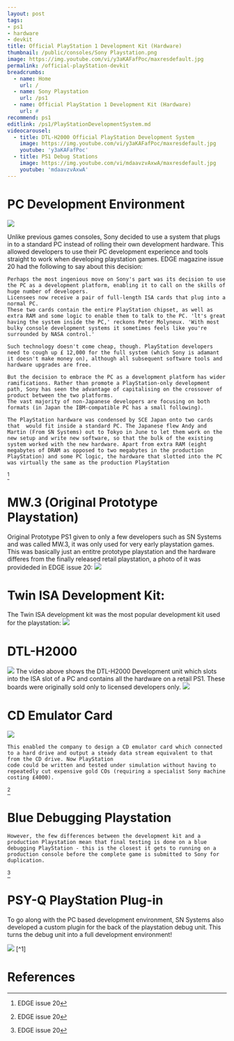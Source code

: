 ```yaml
---
layout: post
tags: 
- ps1
- hardware
- devkit
title: Official PlayStation 1 Development Kit (Hardware)
thumbnail: /public/consoles/Sony Playstation.png
image: https://img.youtube.com/vi/y3aKAFafPoc/maxresdefault.jpg
permalink: /official-playStation-devkit
breadcrumbs:
  - name: Home
    url: /
  - name: Sony Playstation
    url: /ps1
  - name: Official PlayStation 1 Development Kit (Hardware)
    url: #
recommend: ps1
editlink: /ps1/PlayStationDevelopmentSystem.md
videocarousel:
  - title: DTL-H2000 Official PlayStation Development System
    image: https://img.youtube.com/vi/y3aKAFafPoc/maxresdefault.jpg
    youtube: 'y3aKAFafPoc'
  - title: PS1 Debug Stations
    image: https://img.youtube.com/vi/mdaavzvAxwA/maxresdefault.jpg
    youtube: 'mdaavzvAxwA'
---
```


# PC Development Environment
<img src="/public/images/psOneTool.jpg"/>

Unlike previous games consoles, Sony decided to use a system that plugs in to a standard PC instead of rolling their own development hardware. This allowed developers to use their PC development experience and tools straight to work when developing playstation games. 
EDGE magazine issue 20 had the following to say about this decision:

```
Perhaps the most ingenious move on Sony's part was its decision to use the PC as a development platform, enabling it to call on the skills of huge number of developers. 
Licensees now receive a pair of full-length ISA cards that plug into a normal PC. 
These two cards contain the entire PlayStation chipset, as well as extra RAM and some logic to enable them to talk to the PC. 'lt's great having the system inside the PC,' reckons Peter Molyneux. 'With most bulky console development systems it sometimes feels like you're surrounded by NASA control.'
					
Such technology doesn't come cheap, though. PlayStation developers need to cough up £ 12,000 for the full system (which Sony is adamant it doesn't make money on), although all subsequent software tools and hardware upgrades are free.
					
But the decision to embrace the PC as a development platform has wider ramifications. Rather than promote a PlayStation-only development path, Sony has seen the advantage of capitalising on the crossover of product between the two platforms. 
The vast majority of non-Japanese developers are focusing on both formats (in Japan the IBM-compatible PC has a small following). 

The PlayStation hardware was condensed by SCE Japan onto two cards that  would fit inside a standard PC. The Japanese flew Andy and Martin (From SN Systems) out to Tokyo in June to let them work on the new setup and write new software, so that the bulk of the existing system worked with the new hardware. Apart from extra RAM (eight megabytes of DRAM as opposed to two megabytes in the production PlayStation) and some PC logic, the hardware that slotted into the PC was virtually the same as the production PlayStation
```
[^2]


# MW.3 (Original Prototype Playstation)
Original Prototype PS1 given to only a few developers such as SN Systems and was called MW.3, it was only used for very early playstation games. This was basically just an entitre prototype playstation and the hardware differes from the finally released retail playstation, a photo of it was provideded in EDGE issue 20:
<img src="/public/magazine/PS1OriginalDevKitMW3_EDGE_Issue_20.png" />

# Twin ISA Development Kit:
The Twin ISA development kit was the most popular development kit used for the playstation:
<img src="/public/magazine/PS1DevKitTwinISA_EDGE_Issue_20.png" />

# DTL-H2000
<img src="/public/images/psoneToolISA.jpg"/>
The video above shows the DTL-H2000 Development unit which slots into the ISA slot of a PC and contains all the hardware on a retail PS1.
These boards were originally sold only to licensed developers only. 

<img src="/public/images/psone-DTL-H2510.jpg"/>

# CD Emulator Card
<img src="/public/images/AllPSOneDevBoards.jpg"/>

```				
This enabled the company to design a CD emulator card which connected to a hard drive and output a steady data stream equivalent to that from the CD drive. Now PlayStation	
code could be written and tested under simulation without having to repeatedly cut expensive gold COs (requiring a specialist Sony machine costing £4000). 
```
[^2]

# Blue Debugging Playstation
```		
However, the few differences between the development kit and a production Playstation mean that final testing is done on a blue debugging PlayStation - this is the closest it gets to running on a production console before the complete game is submitted to Sony for duplication.  
```
[^2]

# PSY-Q PlayStation Plug-in
To go along with the PC based development environment, SN Systems also developed a custom plugin for the back of the playstation debug unit. This turns the debug unit into a full development environment!

<img src="/public/magazine/Sn Systems hadrware for Ps1 PsyQ in Next_Generation_Issue_015_March_1996_0083-2.jpg" />
[^1]

# References
[^1]: Next generation issue 15 from March 1996
[^2]: EDGE issue 20
[^3]: [SONY TOOL Playstation One PS1 Development DTL Devkit Debugging - RARE PROTOTYPE | eBay](https://www.ebay.com/itm/SONY-TOOL-Playstation-One-PS1-Development-DTL-Devkit-Debugging-RARE-PROTOTYPE/173864533814?_trkparms=aid%3D222007%26algo%3DSIM.MBE%26ao%3D1%26asc%3D20131231084308%26meid%3Df253eb90745846e382cf476c18395868%26pid%3D100010%26rk%3D5%26rkt%3D12%26sd%3D113713937185%26itm%3D173864533814&_trksid=p2047675.c100010.m2109)
